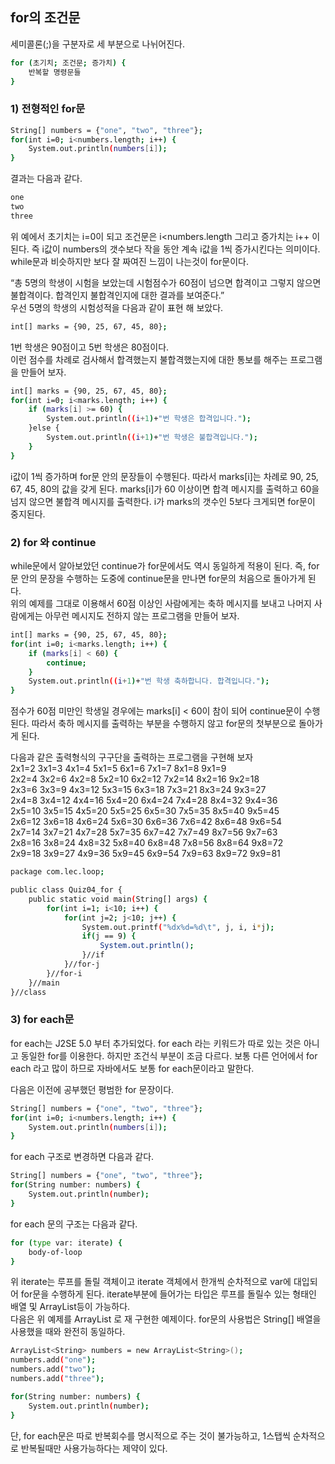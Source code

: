 ## for의 조건문
세미콜론(;)을 구분자로 세 부분으로 나뉘어진다.
```sh
for (초기치; 조건문; 증가치) {
	반복할 명령문들
}
```

### 1) 전형적인 for문
```sh
String[] numbers = {"one", "two", "three"};
for(int i=0; i<numbers.length; i++) {
    System.out.println(numbers[i]);
}
```
결과는 다음과 같다.  
```sh
one
two
three
```
위 예에서 초기치는 i=0이 되고 조건문은 i<numbers.length 그리고 증가치는 i++ 이 된다. 즉 i값이 numbers의 갯수보다 작을 동안 계속 i값을 1씩 증가시킨다는 의미이다. while문과 비슷하지만 보다 잘 짜여진 느낌이 나는것이 for문이다.  
  
“총 5명의 학생이 시험을 보았는데 시험점수가 60점이 넘으면 합격이고 그렇지 않으면 불합격이다. 합격인지 불합격인지에 대한 결과를 보여준다.”  
우선 5명의 학생의 시험성적을 다음과 같이 표현 해 보았다.  
```sh
int[] marks = {90, 25, 67, 45, 80};
```
1번 학생은 90점이고 5번 학생은 80점이다.  
이런 점수를 차례로 검사해서 합격했는지 불합격했는지에 대한 통보를 해주는 프로그램을 만들어 보자.  
```sh
int[] marks = {90, 25, 67, 45, 80};
for(int i=0; i<marks.length; i++) {
    if (marks[i] >= 60) {
        System.out.println((i+1)+"번 학생은 합격입니다.");
    }else {
        System.out.println((i+1)+"번 학생은 불합격입니다.");
    }
}
```
i값이 1씩 증가하며 for문 안의 문장들이 수행된다. 따라서 marks[i]는 차례로 90, 25, 67, 45, 80의 값을 갖게 된다. marks[i]가 60 이상이면 합격 메시지를 출력하고 60을 넘지 않으면 불합격 메시지를 출력한다. i가 marks의 갯수인 5보다 크게되면 for문이 중지된다.  
  
### 2) for 와 continue
while문에서 알아보았던 continue가 for문에서도 역시 동일하게 적용이 된다. 즉, for문 안의 문장을 수행하는 도중에 continue문을 만나면 for문의 처음으로 돌아가게 된다.  
위의 예제를 그대로 이용해서 60점 이상인 사람에게는 축하 메시지를 보내고 나머지 사람에게는 아무런 메시지도 전하지 않는 프로그램을 만들어 보자.  
```sh
int[] marks = {90, 25, 67, 45, 80};
for(int i=0; i<marks.length; i++) {
    if (marks[i] < 60) {
        continue;
    }
    System.out.println((i+1)+"번 학생 축하합니다. 합격입니다.");
}
```
점수가 60점 미만인 학생일 경우에는 marks[i] < 60이 참이 되어 continue문이 수행된다. 따라서 축하 메시지를 출력하는 부분을 수행하지 않고 for문의 첫부분으로 돌아가게 된다.  
  
    
다음과 같은 출력형식의 구구단을 출력하는 프로그램을 구현해 보자  
           2x1=2   3x1=3   4x1=4    5x1=5   6x1=6   7x1=7    8x1=8   9x1=9  
           2x2=4   3x2=6   4x2=8    5x2=10  6x2=12  7x2=14  8x2=16  9x2=18  
           2x3=6   3x3=9   4x3=12  5x3=15  6x3=18  7x3=21  8x3=24  9x3=27  
           2x4=8   3x4=12  4x4=16  5x4=20  6x4=24  7x4=28  8x4=32  9x4=36  
           2x5=10  3x5=15  4x5=20  5x5=25  6x5=30  7x5=35  8x5=40  9x5=45  
           2x6=12  3x6=18  4x6=24  5x6=30  6x6=36  7x6=42  8x6=48  9x6=54  
           2x7=14  3x7=21  4x7=28  5x7=35  6x7=42  7x7=49  8x7=56  9x7=63   
           2x8=16  3x8=24  4x8=32  5x8=40  6x8=48  7x8=56  8x8=64  9x8=72  
           2x9=18  3x9=27  4x9=36  5x9=45  6x9=54  7x9=63  8x9=72  9x9=81   
```sh
package com.lec.loop;

public class Quiz04_for {
	public static void main(String[] args) {
		for(int i=1; i<10; i++) {
			for(int j=2; j<10; j++) {
				System.out.printf("%dx%d=%d\t", j, i, i*j);
				if(j == 9) {
					System.out.println();
				}//if
			}//for-j
		}//for-i
	}//main
}//class
```

### 3) for each문
for each는 J2SE 5.0 부터 추가되었다. for each 라는 키워드가 따로 있는 것은 아니고 동일한 for를 이용한다. 하지만 조건식 부분이 조금 다르다. 보통 다른 언어에서 for each 라고 많이 하므로 자바에서도 보통 for each문이라고 말한다.  
  
다음은 이전에 공부했던 평범한 for 문장이다.  
```sh
String[] numbers = {"one", "two", "three"};
for(int i=0; i<numbers.length; i++) {
    System.out.println(numbers[i]);
}
```
for each 구조로 변경하면 다음과 같다.  
```sh
String[] numbers = {"one", "two", "three"};
for(String number: numbers) {
    System.out.println(number);
}
```
for each 문의 구조는 다음과 같다.  
```sh
for (type var: iterate) {
    body-of-loop
}
```

위 iterate는 루프를 돌릴 객체이고 iterate 객체에서 한개씩 순차적으로 var에 대입되어 for문을 수행하게 된다. iterate부분에 들어가는 타입은 루프를 돌릴수 있는 형태인 배열 및 ArrayList등이 가능하다.  
다음은 위 예제를 ArrayList 로 재 구현한 예제이다. for문의 사용법은 String[] 배열을 사용했을 때와 완전히 동일하다.  
```sh
ArrayList<String> numbers = new ArrayList<String>();
numbers.add("one");
numbers.add("two");
numbers.add("three");

for(String number: numbers) {
    System.out.println(number);
}
```
단, for each문은 따로 반복회수를 명시적으로 주는 것이 불가능하고, 1스탭씩 순차적으로 반복될때만 사용가능하다는 제약이 있다.  

